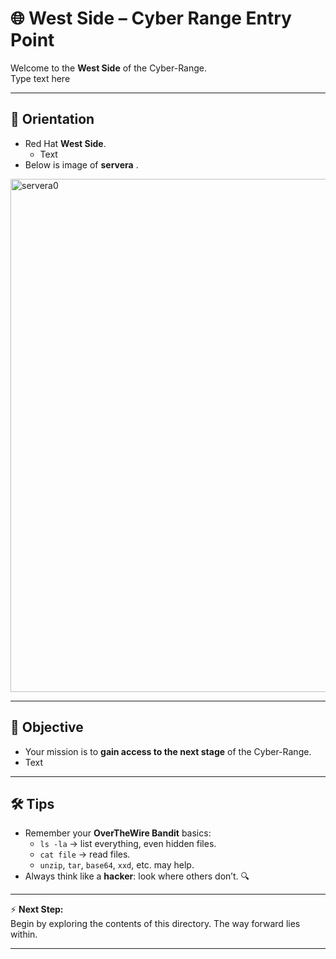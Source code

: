 # 🌐 West Side – Cyber Range Entry Point

Welcome to the **West Side** of the Cyber-Range.  
Type text here 

---

## 🧭 Orientation
- Red Hat **West Side**.
  - Text
- Below is image of  **servera** .
<img width="1038" height="821" alt="servera0" src="https://github.com/user-attachments/assets/6d443d8e-7ee4-4aee-a07b-798abf03aeef" />

---

## 🎯 Objective
- Your mission is to **gain access to the next stage** of the Cyber-Range.
- Text

---

## 🛠️ Tips
- Remember your **OverTheWire Bandit** basics:
  - `ls -la` → list everything, even hidden files.
  - `cat file` → read files.
  - `unzip`, `tar`, `base64`, `xxd`, etc. may help.
- Always think like a **hacker**: look where others don’t. 🔍

---

⚡ **Next Step:**  
Begin by exploring the contents of this directory. The way forward lies within.

---
